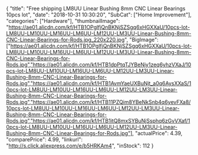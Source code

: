 {
	"title": "Free shipping LM8UU Linear Bushing 8mm CNC Linear Bearings 10pcs lot",
	"date": "2018-10-31 10:30:20",
	"SubCat": ["Home Improvement"],
	"categories": ["Hardware"],
	"thumbnailImage": "https://ae01.alicdn.com/kf/HTB1OPglfjQnBKNjSZSgq6xHGXXaU/10pcs-lot-LM8UU-LM10UU-LM16UU-LM6UU-LM12UU-LM3UU-Linear-Bushing-8mm-CNC-Linear-Bearings-for-Rods.jpg_220x220.jpg",
	"BigImage": ["https://ae01.alicdn.com/kf/HTB1OPglfjQnBKNjSZSgq6xHGXXaU/10pcs-lot-LM8UU-LM10UU-LM16UU-LM6UU-LM12UU-LM3UU-Linear-Bushing-8mm-CNC-Linear-Bearings-for-Rods.jpg","https://ae01.alicdn.com/kf/HTB1dpPtqTJYBeNjy1zeq6yhzVXaJ/10pcs-lot-LM8UU-LM10UU-LM16UU-LM6UU-LM12UU-LM3UU-Linear-Bushing-8mm-CNC-Linear-Bearings-for-Rods.jpg","https://ae01.alicdn.com/kf/HTB1AvmYaeUXBuNjt_a0q6AysXXaS/10pcs-lot-LM8UU-LM10UU-LM16UU-LM6UU-LM12UU-LM3UU-Linear-Bushing-8mm-CNC-Linear-Bearings-for-Rods.jpg","https://ae01.alicdn.com/kf/HTB11PZQim8YBeNkSnb4q6yevFXa8/10pcs-lot-LM8UU-LM10UU-LM16UU-LM6UU-LM12UU-LM3UU-Linear-Bushing-8mm-CNC-Linear-Bearings-for-Rods.jpg","https://ae01.alicdn.com/kf/HTB1itQ8mxSYBuNjSsphq6zGvVXaf/10pcs-lot-LM8UU-LM10UU-LM16UU-LM6UU-LM12UU-LM3UU-Linear-Bushing-8mm-CNC-Linear-Bearings-for-Rods.jpg"],
	"actualPrice": 4.39,
	"comparePrice": 4.99,
	"linkurl": "http://s.click.aliexpress.com/e/b5HRKAm4",
	"inStock": 112
}
